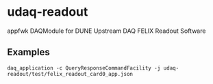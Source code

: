 # udaq-readout
appfwk DAQModule for DUNE Upstream DAQ FELIX Readout Software

## Examples 

    daq_application -c QueryResponseCommandFacility -j udaq-readout/test/felix_readout_card0_app.json
